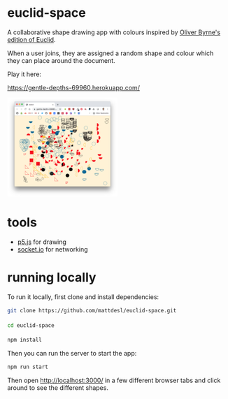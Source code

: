 # euclid-space

A collaborative shape drawing app with colours inspired by [Oliver Byrne's edition of Euclid](https://www.math.ubc.ca/~cass/Euclid/byrne.html).

When a user joins, they are assigned a random shape and colour which they can place around the document.

Play it here:

https://gentle-depths-69960.herokuapp.com/

<img src="screenshot.png" width="50%" />

# tools

- [p5.js](https://p5js.org) for drawing
- [socket.io](https://socket.io/) for networking

# running locally

To run it locally, first clone and install dependencies:

```sh
git clone https://github.com/mattdesl/euclid-space.git

cd euclid-space

npm install
```

Then you can run the server to start the app:

```sh
npm run start
```

Then open [http://localhost:3000/](http://localhost:3000/) in a few different browser tabs and click around to see the different shapes.